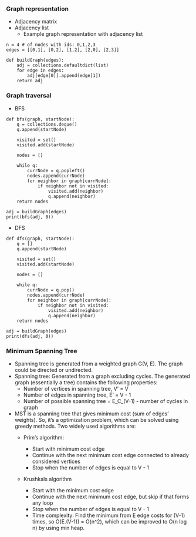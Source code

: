 ### Graph representation
* Adjacency matrix
* Adjacency list
  * Example graph representation with adjacency list
```
n = 4 # of nodes with ids: 0,1,2,3
edges = [[0,1], [0,2], [1,2], [2,0], [2,3]]

def buildGraph(edges):
    adj = collections.defaultdict(list)
    for edge in edges:
        adj[edge[0]].append(edge[1])
    return adj
```
### Graph traversal
* BFS
```
def bfs(graph, startNode):
    q = collections.deque()
    q.append(startNode)
    
    visited = set()
    visited.add(startNode)
    
    nodes = []
    
    while q:
        currNode = q.popleft()
        nodes.append(currNode)
        for neighbor in graph[currNode]:
            if neighbor not in visited:
                visited.add(neighbor)
                q.append(neighbor)
    return nodes

adj = buildGraph(edges)
print(bfs(adj, 0))
```

* DFS
```
def dfs(graph, startNode):
    q = []
    q.append(startNode)
    
    visited = set()
    visited.add(startNode)
    
    nodes = []
    
    while q:
        currNode = q.pop()
        nodes.append(currNode)
        for neighbor in graph[currNode]:
            if neighbor not in visited:
                visited.add(neighbor)
                q.append(neighbor)
    return nodes

adj = buildGraph(edges)
print(dfs(adj, 0))
```

### Minimum Spanning Tree
* Spanning tree is generated from a weighted graph G(V, E). The graph could be directed or undirected.
* Spanning tree: Generated from a graph excluding cycles. The generated graph (essentially a tree) contains the following properties:
  * Number of vertices in spanning tree, V’ = V
  * Number of edges in spanning tree, E’ = V - 1
  * Number of possible spanning tree = E_C_(V-1) - number of cycles in graph
* MST is a spanning tree that gives minimum cost (sum of edges’ weights). So, it’s a optimization problem, which can be solved using greedy methods. Two widely used algorithms are:
  * Prim’s algorithm:
    * Start with minimum cost edge
    * Continue with the next minimum cost edge connected to already considered vertices
    * Stop when the number of edges is equal to V - 1

  * Krushkals algorithm
    * Start with the minimum cost edge
    * Continue with the next minimum cost edge, but skip if that forms any loop
    * Stop when the number of edges is equal to V - 1
    * Time complexity: Find the minimum from E edge costs for (V-1) times, so O(E.(V-1)) = O(n^2), which can be improved to O(n log n) by using min heap.
